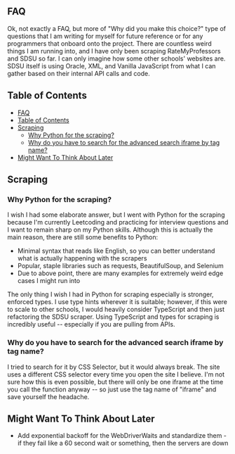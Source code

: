 ## FAQ

Ok, not exactly a FAQ, but more of "Why did you make this choice?" type of questions that I am writing for myself for future reference or for any programmers that onboard onto the project. There are countless weird things I am running into, and I have only been scraping RateMyProfessors and SDSU so far. I can only imagine how some other schools' websites are. SDSU itself is using Oracle, XML, and Vanilla JavaScript from what I can gather based on their internal API calls and code.

## Table of Contents
- [FAQ](#faq)
- [Table of Contents](#table-of-contents)
- [Scraping](#scraping)
  - [Why Python for the scraping?](#why-python-for-the-scraping)
  - [Why do you have to search for the advanced search iframe by tag name?](#why-do-you-have-to-search-for-the-advanced-search-iframe-by-tag-name)
- [Might Want To Think About Later](#might-want-to-think-about-later)


## Scraping

### Why Python for the scraping?

I wish I had some elaborate answer, but I went with Python for the scraping because I'm currently Leetcoding and practicing for interview questions and I want to remain sharp on my Python skills. Although this is actually the main reason, there are still some benefits to Python:

* Minimal syntax that reads like English, so you can better understand what is actually happening with the scrapers
* Popular, staple libraries such as requests, BeautifulSoup, and Selenium
* Due to above point, there are many examples for extremely weird edge cases I might run into

The only thing I wish I had in Python for scraping especially is stronger, enforced types. I use type hints wherever it is suitable; however, if this were to scale to other schools, I would heavily consider TypeScript and then just refactoring the SDSU scraper. Using TypeScript and types for scraping is incredibly useful -- especially if you are pulling from APIs.

### Why do you have to search for the advanced search iframe by tag name?

I tried to search for it by CSS Selector, but it would always break. The site uses a different CSS selector every time you open the site I believe. I'm not sure how this is even possible, but there will only be one iframe at the time you call the function anyway -- so just use the tag name of "iframe" and save yourself the headache.

## Might Want To Think About Later

* Add exponential backoff for the WebDriverWaits and standardize them - if they fail like a 60 second wait or something, then the servers are down